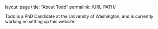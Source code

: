 layout: page
title: "About Todd"
permalink: /URL-PATH/

Todd is a PhD Candidate at the University of Washington, and is currently working on setting up this website.
